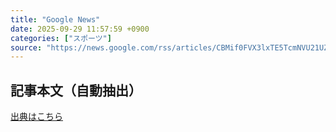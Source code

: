 ```yaml
---
title: "Google News"
date: 2025-09-29 11:57:59 +0900
categories: ["スポーツ"]
source: "https://news.google.com/rss/articles/CBMif0FVX3lxTE5TcmNVU21UZEV6bTV5R0JiTzhYYnNudG5BRkYxdEFMNWJZMEhIcHV0akdCcXVNcmxlMG5wYkZiRGJsTlNISURTU3QwRjdLa09EamdEcU91WE1HTmtvVFBKQzZnbFE5cW9RZE1XY2FLdk1Cbzg3SUV4dExiUHlOckE?oc=5"
---
```


## 記事本文（自動抽出）
<body class="y0K44d EA71Tc" id="readabilityBody"></body>

[出典はこちら](https://news.google.com/rss/articles/CBMif0FVX3lxTE5TcmNVU21UZEV6bTV5R0JiTzhYYnNudG5BRkYxdEFMNWJZMEhIcHV0akdCcXVNcmxlMG5wYkZiRGJsTlNISURTU3QwRjdLa09EamdEcU91WE1HTmtvVFBKQzZnbFE5cW9RZE1XY2FLdk1Cbzg3SUV4dExiUHlOckE?oc=5)
